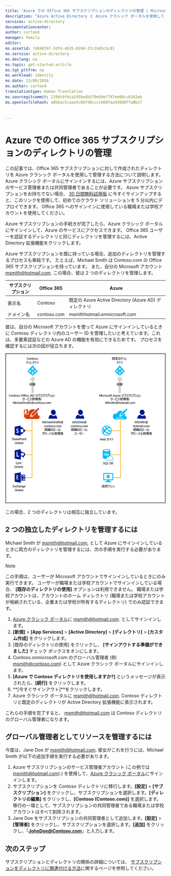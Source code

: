 ```yaml
---
title: "Azure での Office 365 サブスクリプションのディレクトリの管理 | Microsoft Docs"
description: "Azure Active Directory と Azure クラシック ポータルを使用して Office 365 サブスクリプションのディレクトリを管理する方法について説明します。"
services: active-directory
documentationcenter: 
author: curtand
manager: femila
editor: 
ms.assetid: 746987b7-2dfd-4b35-819d-37c1b65c5c81
ms.service: active-directory
ms.devlang: na
ms.topic: get-started-article
ms.tgt_pltfrm: na
ms.workload: identity
ms.date: 11/09/2016
ms.author: curtand
translationtype: Human Translation
ms.sourcegitcommit: 219dcbfdca145bedb570eb9ef747ee00cc0342eb
ms.openlocfilehash: a0bbac5caae5c66fd8ccccb60faa43608ffa8b27


---
```

# <a name="manage-the-directory-for-your-office-365-subscription-in-azure"></a>Azure での Office 365 サブスクリプションのディレクトリの管理
この記事では、Office 365 サブスクリプションに対して作成されたディレクトリを Azure クラシック ポータルを使用して管理する方法について説明します。 Azure クラシック ポータルにサインインするには、Azure サブスクリプションのサービス管理者または共同管理者であることが必要です。 Azure サブスクリプションをお持ちでない場合、 [30 日間無料試用版](https://azure.microsoft.com/trial/get-started-active-directory/) に今すぐサインアップすると、このリンクを使用して、初めてのクラウド ソリューションを 5 分以内にデプロイできます。 Office 365 へのサインインに使用している職場または学校アカウントを使用してください。

Azure サブスクリプションの手続きが完了したら、Azure クラシック ポータルにサインインして、Azure のサービスにアクセスできます。 Office 365 ユーザーを認証するディレクトリと同じディレクトリを管理するには、Active Directory 拡張機能をクリックします。

Azure サブスクリプションを既に持っている場合、追加のディレクトリを管理するプロセスも単純です。 たとえば、Michael Smith は Contoso.com の Office 365 サブスクリプションを持っています。 また、自分の Microsoft アカウント msmith@hotmail.com. この場合、彼は 2 つのディレクトリを管理します。

| サブスクリプション | Office 365 | Azure |
| --- | --- | --- |
|   表示名 |Contoso |既定の Azure Active Directory (Azure AD) ディレクトリ |
|   ドメイン名 |contoso.com |msmithhotmail.onmicrosoft.com |

彼は、自分の Microsoft アカウントを使って Azure にサインインしているときに Contoso ディレクトリ内のユーザー ID を管理したいと考えています。これは、多要素認証などの Azure AD の機能を有効にできるためです。 プロセスを確認するには次の図が役立ちます。

![Diagram to manage two independent directories](./media/active-directory-manage-o365-subscription/AAD_O365_03.png)

この場合、2 つのディレクトリは相互に独立しています。

## <a name="to-manage-two-independent-directories"></a>2 つの独立したディレクトリを管理するには
Michael Smith が msmith@hotmail.com, として Azure にサインインしているときに両方のディレクトリを管理するには、次の手順を実行する必要があります。

> [!NOTE]
> この手順は、ユーザーが Microsoft アカウントでサインインしているときにのみ実行できます。 ユーザーが職場または学校アカウントでサインインしている場合、 **[既存のディレクトリの使用]** オプションは利用できません。 職場または学校アカウントは、アカウントのホーム ディレクトリ (職場または学校アカウントが格納されている、企業または学校が所有するディレクトリ) でのみ認証できます。
>
>

1. [Azure クラシック ポータル](https://manage.windowsazure.com)に msmith@hotmail.com. としてサインインします。
2. **[新規]** > **[App Services]** > **[Active Directory]** > **[ディレクトリ]** > **[カスタム作成]** をクリックします。
3. [既存のディレクトリの使用] をクリックし、 **[サインアウトする準備ができました]** チェック ボックスをオンにします。
4. Contoso.onmicrosoft.com のグローバル管理者 (例: msmith@contoso.com) として Azure クラシック ポータルにサインインします。
5. **[Azure で Contoso ディレクトリを使用しますか?]** というメッセージが表示されたら、**[続行]** をクリックします。
6. **[今すぐサインアウト]**をクリックします。
7. Azure クラシック ポータルに msmith@hotmail.com. Contoso ディレクトリと既定のディレクトリが Active Directory 拡張機能に表示されます。

これらの手順を完了すると、 msmith@hotmail.com は Contoso ディレクトリのグローバル管理者になります。

## <a name="to-administer-resources-as-the-global-admin"></a>グローバル管理者としてリソースを管理するには
今度は、Jane Doe が msmith@hotmail.com. 彼女がこれを行うには、Michael Smith が以下の追加手順を実行する必要があります。

1. Azure サブスクリプションのサービス管理者アカウント (この例では msmith@hotmail.com).) を使用して、[Azure クラシック ポータル](https://manage.windowsazure.com)にサインインします。
2. サブスクリプションを Contoso ディレクトリに移行します。**[設定]** > **[サブスクリプション]** をクリックし、サブスクリプションを選択します。**[ディレクトリの編集]** をクリックし、**[Contoso (Contoso.com)]** を選択します。 移行の一環として、サブスクリプションの共同管理者である職場または学校アカウントはすべて削除されます。
3. Jane Doe をサブスクリプションの共同管理者として追加します。**[設定]** > **[管理者]** をクリックし、サブスクリプションを選択します。**[追加]** をクリックし、「**JohnDoe@Contoso.com**」と入力します。

## <a name="next-steps"></a>次のステップ
サブスクリプションとディレクトリの関係の詳細については、 [サブスクリプションをディレクトリに関連付ける方法](active-directory-how-subscriptions-associated-directory.md)に関するページを参照してください。



<!--HONumber=Nov16_HO2-->


